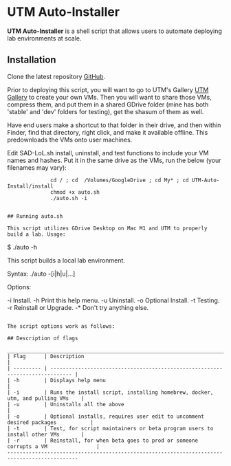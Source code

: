 # UTM Auto-Installer

**UTM Auto-Installer** is a shell script that allows users to automate deploying lab environments at scale.

## Installation

Clone the latest repository [GitHub](https://github.com/nicknac_nic/UTM-Auto-Install).

Prior to deploying this script, you will want to go to UTM's Gallery [UTM Gallery](https://mac.getutm.app/gallery/) to create your own VMs. Then you will want to share those VMs, compress them, and put them in a shared GDrive folder (mine has both 'stable' and 'dev' folders for testing), get the shasum of them as well.

Have end users make a shortcut to that folder in their drive, and then within Finder, find that directory, right click, and make it available offline. This predownloads the VMs onto user machines.

Edit SAD-LoL.sh install, uninstall, and test functions to include your VM names and hashes. Put it in the same drive as the VMs, run the below (your filenames may vary):

                  cd / ; cd  /Volumes/GoogleDrive ; cd My* ; cd UTM-Auto-Install/install
                  chmod +x auto.sh
                  ./auto.sh -i


```

## Running auto.sh

This script utilizes GDrive Desktop on Mac M1 and UTM to properly build a lab. Usage:

```
$ ./auto -h

This script builds a local lab environment.

Syntax: ./auto -[i|h|u|...]

Options:

 -i    Install.
 -h    Print this help menu.
 -u    Uninstall.
 -o    Optional Install.
 -t    Testing.
 -r    Reinstall or Upgrade.
 -*    Don't try anything else.

```

The script options work as follows:

## Description of flags

_____________________________________________________________________________________________
| Flag      | Description                                                                   |
| --------- | ----------------------------------------------------------------------------- |
| -h        | Displays help menu                                                            |
| -i        | Runs the install script, installing homebrew, docker, utm, and pulling VMs    |
| -u        | Uninstalls all the above                                                      |
| -o        | Optional installs, requires user edit to uncomment desired packages           |
| -t        | Test, for script maintainers or beta program users to install other VMs       |
| -r        | Reinstall, for when beta goes to prod or someone corrupts a VM                |
---------------------------------------------------------------------------------------------
